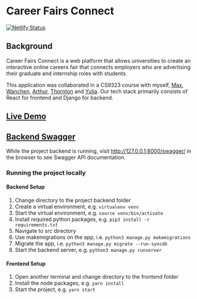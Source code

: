 # Career Fairs Connect

[![Netlify Status](https://api.netlify.com/api/v1/badges/c7578632-270b-422b-ab87-98cdce484a44/deploy-status)](https://app.netlify.com/sites/elastic-lichterman-7198a0/deploys)

## Background

Career Fairs Connect is a web platform that allows universities to create an interactive online careers fair that connects employers who are advertising their graduate and internship roles with students. 

This application was collaborated in a CS9323 course with myself, [Max](https://github.com/Youps22), [Wanchen](https://github.com/WanchenZhao), [Arthur](https://github.com/af-af), [Thornton](https://github.com/ThorntonChan) and [Yulia](https://github.com/YuliaRodionov). Our tech stack primarily consists of React for frontend and Django for backend.

## [Live Demo](https://elastic-lichterman-7198a0.netlify.app/)

## [Backend Swagger](http://ec2-13-55-22-199.ap-southeast-2.compute.amazonaws.com/swagger/)

While the project backend is running, visit http://127.0.0.1:8000/swagger/ in the browser to see Swagger API documentation.

### Running the project locally

#### Backend Setup

1. Change directory to the project backend folder
2. Create a virtual environment, e.g. `virtualenv venv`
3. Start the virtual environment, e.g. `source venv/bin/activate`
4. Install required python packages, e.g. `pip3 install -r requirements.txt`
5. Navigate to src directory
6. Use makemigrations on the app, i.e. `python3 manage.py makemigrations`
7. Migrate the app, i.e. `python3 manage.py migrate --run-syncdb`
8. Start the backend server, e.g. `python3 manage.py runserver`

#### Frontend Setup 

1. Open another terminal and change directory to the frontend folder
2. Install the node packages, e.g. `yarn install`
4. Start the project, e.g. `yarn start`
